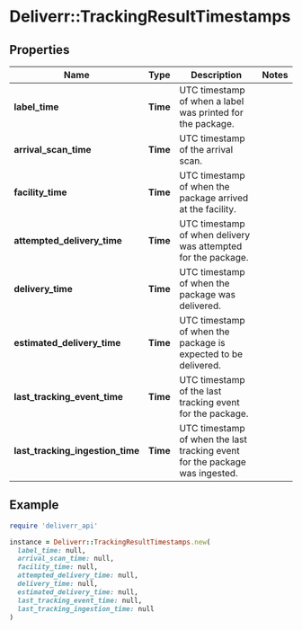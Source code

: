 # Deliverr::TrackingResultTimestamps

## Properties

| Name | Type | Description | Notes |
| ---- | ---- | ----------- | ----- |
| **label_time** | **Time** | UTC timestamp of when a label was printed for the package. |  |
| **arrival_scan_time** | **Time** | UTC timestamp of the arrival scan. |  |
| **facility_time** | **Time** | UTC timestamp of when the package arrived at the facility. |  |
| **attempted_delivery_time** | **Time** | UTC timestamp of when delivery was attempted for the package. |  |
| **delivery_time** | **Time** | UTC timestamp of when the package was delivered. |  |
| **estimated_delivery_time** | **Time** | UTC timestamp of when the package is expected to be delivered. |  |
| **last_tracking_event_time** | **Time** | UTC timestamp of the last tracking event for the package. |  |
| **last_tracking_ingestion_time** | **Time** | UTC timestamp of when the last tracking event for the package was ingested. |  |

## Example

```ruby
require 'deliverr_api'

instance = Deliverr::TrackingResultTimestamps.new(
  label_time: null,
  arrival_scan_time: null,
  facility_time: null,
  attempted_delivery_time: null,
  delivery_time: null,
  estimated_delivery_time: null,
  last_tracking_event_time: null,
  last_tracking_ingestion_time: null
)
```

